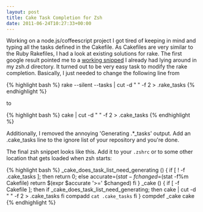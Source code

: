 ```yaml
---
layout: post
title: Cake Task Completion for Zsh
date: 2011-06-24T10:27:33+00:00
---
```

Working on a node.js/coffeescript project I got tired of keeping in
mind and typing all the tasks defined in the Cakefile. As Cakefiles are very
similar to the Ruby Rakefiles, I had a look at existing solutions for
rake. The first google result pointed me to a 
[working snipped](http://weblog.rubyonrails.org/2006/3/9/fast-rake-task-completion-for-zsh) I
already had lying around in my zsh.d directory. It turned out to be very
easy task to modify the rake completion.
Basically, I just needed to change the following line from

{% highlight bash %}
rake --silent --tasks | cut -d " " -f 2 > .rake_tasks
{% endhighlight %}

to

{% highlight bash %}
cake | cut -d " " -f 2 > .cake_tasks
{% endhighlight %}

Additionally, I removed the annoying 'Generating .\*_tasks' output. Add
an .cake_tasks line to the ignore list of your repository and you're
done.

The final zsh snippet looks like this. Add it to your `.zshrc` or to
some other location that gets loaded when zsh starts:

{% highlight bash %}
_cake_does_task_list_need_generating () {
  if [ ! -f .cake_tasks ]; then return 0;
  else
    accurate=$(stat -f%m .cake_tasks)
    changed=$(stat -f%m Cakefile)
    return $(expr $accurate '>=' $changed)
  fi
}
_cake () {
  if [ -f Cakefile ]; then
    if _cake_does_task_list_need_generating; then
      cake | cut -d " " -f 2 > .cake_tasks
    fi
    compadd `cat .cake_tasks`
  fi
}
compdef _cake cake
{% endhighlight %}

